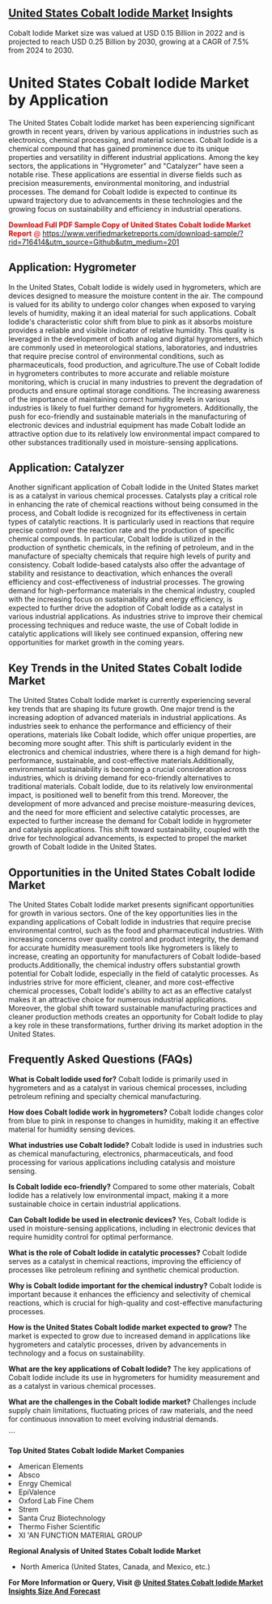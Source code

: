 <h2><a href="https://www.verifiedmarketreports.com/download-sample/?rid=716414&amp;utm_source=Github&amp;utm_medium=201" target="_blank">United States Cobalt Iodide Market</a> Insights</h2><p>Cobalt Iodide Market size was valued at USD 0.15 Billion in 2022 and is projected to reach USD 0.25 Billion by 2030, growing at a CAGR of 7.5% from 2024 to 2030.</p><p><h1>United States Cobalt Iodide Market by Application</h1><p>The United States Cobalt Iodide market has been experiencing significant growth in recent years, driven by various applications in industries such as electronics, chemical processing, and material sciences. Cobalt Iodide is a chemical compound that has gained prominence due to its unique properties and versatility in different industrial applications. Among the key sectors, the applications in "Hygrometer" and "Catalyzer" have seen a notable rise. These applications are essential in diverse fields such as precision measurements, environmental monitoring, and industrial processes. The demand for Cobalt Iodide is expected to continue its upward trajectory due to advancements in these technologies and the growing focus on sustainability and efficiency in industrial operations.<p><span class=""><span style="color: #ff0000;"><strong>Download Full PDF Sample Copy of United States Cobalt Iodide Market Report</strong> @ </span><a href="https://www.verifiedmarketreports.com/download-sample/?rid=716414&amp;utm_source=Github&amp;utm_medium=201" target="_blank">https://www.verifiedmarketreports.com/download-sample/?rid=716414&amp;utm_source=Github&amp;utm_medium=201</a></span></p></p><h2>Application: Hygrometer</h2><p>In the United States, Cobalt Iodide is widely used in hygrometers, which are devices designed to measure the moisture content in the air. The compound is valued for its ability to undergo color changes when exposed to varying levels of humidity, making it an ideal material for such applications. Cobalt Iodide's characteristic color shift from blue to pink as it absorbs moisture provides a reliable and visible indicator of relative humidity. This quality is leveraged in the development of both analog and digital hygrometers, which are commonly used in meteorological stations, laboratories, and industries that require precise control of environmental conditions, such as pharmaceuticals, food production, and agriculture.The use of Cobalt Iodide in hygrometers contributes to more accurate and reliable moisture monitoring, which is crucial in many industries to prevent the degradation of products and ensure optimal storage conditions. The increasing awareness of the importance of maintaining correct humidity levels in various industries is likely to fuel further demand for hygrometers. Additionally, the push for eco-friendly and sustainable materials in the manufacturing of electronic devices and industrial equipment has made Cobalt Iodide an attractive option due to its relatively low environmental impact compared to other substances traditionally used in moisture-sensing applications.</p><h2>Application: Catalyzer</h2><p>Another significant application of Cobalt Iodide in the United States market is as a catalyst in various chemical processes. Catalysts play a critical role in enhancing the rate of chemical reactions without being consumed in the process, and Cobalt Iodide is recognized for its effectiveness in certain types of catalytic reactions. It is particularly used in reactions that require precise control over the reaction rate and the production of specific chemical compounds. In particular, Cobalt Iodide is utilized in the production of synthetic chemicals, in the refining of petroleum, and in the manufacture of specialty chemicals that require high levels of purity and consistency. Cobalt Iodide-based catalysts also offer the advantage of stability and resistance to deactivation, which enhances the overall efficiency and cost-effectiveness of industrial processes. The growing demand for high-performance materials in the chemical industry, coupled with the increasing focus on sustainability and energy efficiency, is expected to further drive the adoption of Cobalt Iodide as a catalyst in various industrial applications. As industries strive to improve their chemical processing techniques and reduce waste, the use of Cobalt Iodide in catalytic applications will likely see continued expansion, offering new opportunities for market growth in the coming years.</p><h2>Key Trends in the United States Cobalt Iodide Market</h2><p>The United States Cobalt Iodide market is currently experiencing several key trends that are shaping its future growth. One major trend is the increasing adoption of advanced materials in industrial applications. As industries seek to enhance the performance and efficiency of their operations, materials like Cobalt Iodide, which offer unique properties, are becoming more sought after. This shift is particularly evident in the electronics and chemical industries, where there is a high demand for high-performance, sustainable, and cost-effective materials.Additionally, environmental sustainability is becoming a crucial consideration across industries, which is driving demand for eco-friendly alternatives to traditional materials. Cobalt Iodide, due to its relatively low environmental impact, is positioned well to benefit from this trend. Moreover, the development of more advanced and precise moisture-measuring devices, and the need for more efficient and selective catalytic processes, are expected to further increase the demand for Cobalt Iodide in hygrometer and catalysis applications. This shift toward sustainability, coupled with the drive for technological advancements, is expected to propel the market growth of Cobalt Iodide in the United States.</p><h2>Opportunities in the United States Cobalt Iodide Market</h2><p>The United States Cobalt Iodide market presents significant opportunities for growth in various sectors. One of the key opportunities lies in the expanding applications of Cobalt Iodide in industries that require precise environmental control, such as the food and pharmaceutical industries. With increasing concerns over quality control and product integrity, the demand for accurate humidity measurement tools like hygrometers is likely to increase, creating an opportunity for manufacturers of Cobalt Iodide-based products.Additionally, the chemical industry offers substantial growth potential for Cobalt Iodide, especially in the field of catalytic processes. As industries strive for more efficient, cleaner, and more cost-effective chemical processes, Cobalt Iodide's ability to act as an effective catalyst makes it an attractive choice for numerous industrial applications. Moreover, the global shift toward sustainable manufacturing practices and cleaner production methods creates an opportunity for Cobalt Iodide to play a key role in these transformations, further driving its market adoption in the United States.</p><h2>Frequently Asked Questions (FAQs)</h2><p><strong>What is Cobalt Iodide used for?</strong> Cobalt Iodide is primarily used in hygrometers and as a catalyst in various chemical processes, including petroleum refining and specialty chemical manufacturing.</p><p><strong>How does Cobalt Iodide work in hygrometers?</strong> Cobalt Iodide changes color from blue to pink in response to changes in humidity, making it an effective material for humidity sensing devices.</p><p><strong>What industries use Cobalt Iodide?</strong> Cobalt Iodide is used in industries such as chemical manufacturing, electronics, pharmaceuticals, and food processing for various applications including catalysis and moisture sensing.</p><p><strong>Is Cobalt Iodide eco-friendly?</strong> Compared to some other materials, Cobalt Iodide has a relatively low environmental impact, making it a more sustainable choice in certain industrial applications.</p><p><strong>Can Cobalt Iodide be used in electronic devices?</strong> Yes, Cobalt Iodide is used in moisture-sensing applications, including in electronic devices that require humidity control for optimal performance.</p><p><strong>What is the role of Cobalt Iodide in catalytic processes?</strong> Cobalt Iodide serves as a catalyst in chemical reactions, improving the efficiency of processes like petroleum refining and synthetic chemical production.</p><p><strong>Why is Cobalt Iodide important for the chemical industry?</strong> Cobalt Iodide is important because it enhances the efficiency and selectivity of chemical reactions, which is crucial for high-quality and cost-effective manufacturing processes.</p><p><strong>How is the United States Cobalt Iodide market expected to grow?</strong> The market is expected to grow due to increased demand in applications like hygrometers and catalytic processes, driven by advancements in technology and a focus on sustainability.</p><p><strong>What are the key applications of Cobalt Iodide?</strong> The key applications of Cobalt Iodide include its use in hygrometers for humidity measurement and as a catalyst in various chemical processes.</p><p><strong>What are the challenges in the Cobalt Iodide market?</strong> Challenges include supply chain limitations, fluctuating prices of raw materials, and the need for continuous innovation to meet evolving industrial demands.</p>```</p><p><strong>Top United States Cobalt Iodide Market Companies</strong></p><div data-test-id=""><p><li>American Elements</li><li> Absco</li><li> Enrgy Chemical</li><li> EpiValence</li><li> Oxford Lab Fine Chem</li><li> Strem</li><li> Santa Cruz Biotechnology</li><li> Thermo Fisher Scientific</li><li> XI 'AN FUNCTION MATERIAL GROUP</li></p><div><strong>Regional Analysis of&nbsp;United States Cobalt Iodide Market</strong></div><ul><li dir="ltr"><p dir="ltr">North America&nbsp;(United States, Canada, and Mexico, etc.)</p></li></ul><p><strong>For More Information or Query, Visit @&nbsp;</strong><strong><a href="https://www.verifiedmarketreports.com/product/cobalt-iodide-market/?utm_source=Github&amp;utm_medium=201" target="_blank">United States Cobalt Iodide Market Insights Size And Forecast</a></strong></p></div>
